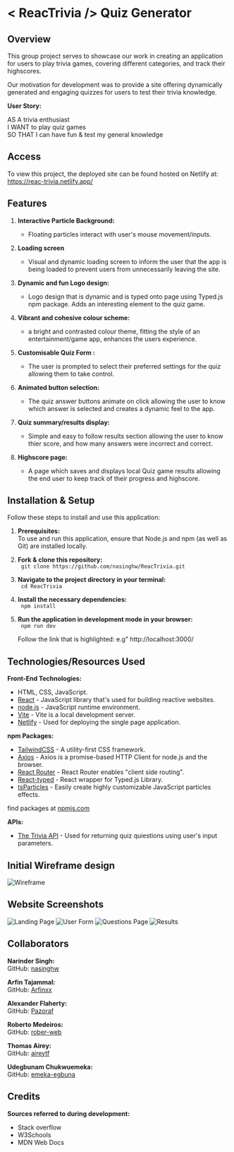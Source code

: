 # < ReacTrivia /> Quiz Generator

## Overview
This group project serves to showcase our work in creating an application for users to play trivia games, covering different categories, and track their highscores. 

Our motivation for development was to provide a site offering dynamically generated and engaging quizzes for users to test their trivia knowledge. 

**User Story:**

AS A trivia enthusiast\
I WANT to play quiz games\
SO THAT I can have fun & test my general knowledge


## Access

To view this project, the deployed site can be found hosted on Netlify at: https://reac-trivia.netlify.app/



## Features

1. **Interactive Particle Background:**
   - Floating particles interact with user's mouse movement/inputs.

2. **Loading screen**
   - Visual and dynamic loading screen to inform the user that the app is being loaded to prevent users from unnecessarily leaving the site.

3. **Dynamic and fun Logo design:**
   - Logo design that is dynamic and is typed onto page using Typed.js npm package. Adds an interesting element to the quiz game.

4. **Vibrant and cohesive colour scheme:**
   - a bright and contrasted colour theme, fitting the style of an entertainment/game app, enhances the users experience.

5. **Customisable Quiz Form :**
   - The user is prompted to select their preferred settings for the quiz allowing them to take control.

6. **Animated button selection:**
   - The quiz answer buttons animate on click allowing the user to know which answer is selected and creates a dynamic feel to the app.

7. **Quiz summary/results display:**
   - Simple and easy to follow results section allowing the user to know thier score, and how many answers were incorrect and correct.

8. **Highscore page:**
   - A page which saves and displays local Quiz game results allowing the end user to keep track of their progress and highscore.




## Installation & Setup

Follow these steps to install and use this application:

1. **Prerequisites:**\
   To use and run this application, ensure that Node.js and npm (as well as Git) are installed locally.
   
3. **Fork & clone this repository:**\
   ` git clone https://github.com/nasinghw/ReacTrivia.git`
   
4. **Navigate to the project directory in your terminal:**\
   ` cd ReacTrivia`

5. **Install the necessary dependencies:**\
   ` npm install`
   
6. **Run the application in development mode in your browser:**\
   ` npm run dev`
  
   Follow the link that is highlighted: e.g" http://localhost:3000/

## Technologies/Resources Used

**Front-End Technologies:**

- HTML, CSS, JavaScript.
- [React](https://react.dev/) - JavaScript library that's used for building reactive websites.
- [node.js](https://nodejs.org/en) - JavaScript runtime environment.
- [Vite](https://vitejs.dev/) - Vite is a local development server.
- [Netlify](https://www.netlify.com/) - Used for deploying the single page application.

**npm Packages:**

- [TailwindCSS](https://tailwindcss.com/) - A utility-first CSS framework.
- [Axios](https://axios-http.com/docs/intro) - Axios is a promise-based HTTP Client for node.js and the browser.
- [React Router](https://reactrouter.com/en/main) - React Router enables "client side routing".
- [React-typed](https://www.npmjs.com/package/react-typed) - React wrapper for Typed.js Library.
- [tsParticles](https://www.npmjs.com/package/tsparticles) - Easily create highly customizable JavaScript particles effects.

find packages at [npmjs.com](https://www.npmjs.com/)

**APIs:**

- [The Trivia API](https://the-trivia-api.com/) - Used for returning quiz quiestions using user's input parameters.



## Initial Wireframe design
![Wireframe](./public/Wireframe.png)

## Website Screenshots

![Landing Page](./public/screenshot-LandingPage.png)
![User Form](./public/screenshot-userform.png)
![Questions Page](./public/screenshot-questions.png)
![Results](./public/screenshot-results.png)



## Collaborators
**Narinder Singh:**
<br/> GitHub: [nasinghw](https://github.com/nasinghw/)
<br/>

**Arfin Tajammal:**
<br/> GitHub: [Arfinxx](https://github.com/Arfinxx/)
<br/>

**Alexander Flaherty:**
<br/> GitHub: [Pazoraf](https://github.com/Pazoraf/)
<br/>

**Roberto Medeiros:**
<br/> GitHub: [rober-web](https://github.com/rober-web/)
<br/>

**Thomas Airey:**
<br/> GitHub: [aireytf](https://github.com/aireytf/)
<br/>

**Udegbunam Chukwuemeka:**
<br/> GitHub: [emeka-egbuna](https://github.com/emeka-egbuna)
<br/>

## Credits 

**Sources referred to during development:**
 - Stack overflow
 - W3Schools
 - MDN Web Docs

